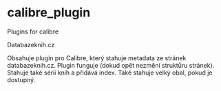 # calibre_plugin
Plugins for calibre

Databazeknih.cz

Obsahuje plugin pro Calibre, který stahuje metadata ze stránek databazeknih.cz. Plugin funguje (dokud opět nezmění struktůru stránek). Stahuje také sérii knih a přidává index. Také stahuje velký obal, pokud je dostupný. 

